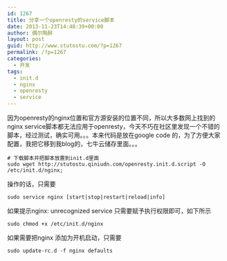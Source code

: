 ```yaml
---
id: 1267
title: 分享一个openresty的service脚本
date: 2013-11-23T14:48:39+00:00
author: 偶尔陶醉
layout: post
guid: http://www.stutostu.com/?p=1267
permalink: /?p=1267
categories:
  - 开发
tags:
  - init.d
  - nginx
  - openresty
  - service
---
```


因为openresty的nginx位置和官方源安装的位置不同，所以大多数网上找到的nginx service脚本都无法应用于openresty，今天不巧在社区里发现一个不错的脚本，经过测试，确实可用。。。本来代码是放在google code 的，为了方便大家配置，我把它移到我blog的，七牛云储存里面。。。

```
# 下载脚本并把脚本放置到init.d里面
sudo wget http://stutostu.qiniudn.com/openresty.init.d.script -O /etc/init.d/nginx;
```

操作的话，只需要

```
sudo service nginx [start|stop|restart|reload|info]
```

如果提示nginx: unrecognized service 只需要赋予执行权限即可，如下所示

```
sudo chmod +x /etc/init.d/nginx
```

如果需要把nginx 添加为开机启动，只需要

```
sudo update-rc.d -f nginx defaults
```
